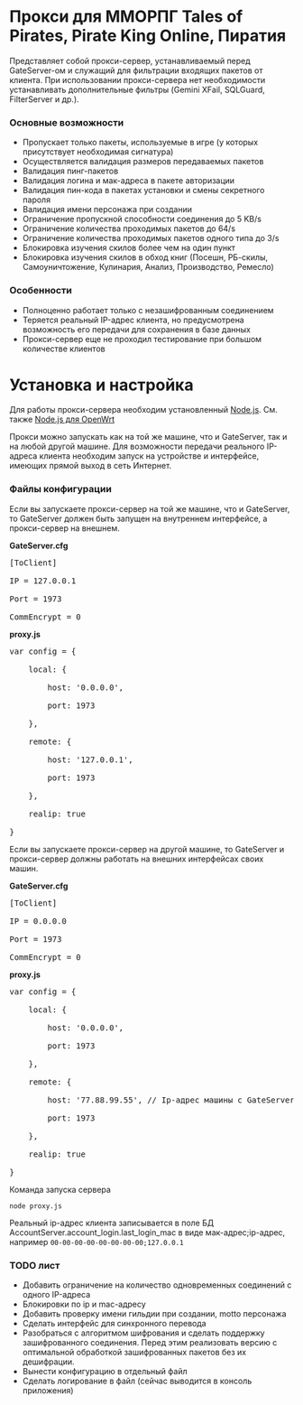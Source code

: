 <h1>Прокси для ММОРПГ Tales of Pirates, Pirate King Online, Пиратия</h1>
<p>Представляет собой прокси-сервер, устанавливаемый перед GateServer-ом и служащий для фильтрации входящих пакетов от клиента. При использовании прокси-сервера нет необходимости устанавливать дополнительные фильтры (Gemini XFail, SQLGuard, FilterServer и др.).</p>
<h3>Основные возможности</h3>
<ul>
	<li>Пропускает только пакеты, используемые в игре (у которых присутствует необходимая сигнатура)</li>
	<li>Осуществляется валидация размеров передаваемых пакетов</li>
	<li>Валидация пинг-пакетов</li>
	<li>Валидация логина и мак-адреса в пакете авторизации</li>
	<li>Валидация пин-кода в пакетах установки и смены секретного пароля</li>
	<li>Валидация имени персонажа при создании</li>
	<li>Ограничение пропускной способности соединения до 5 KB/s</li>
	<li>Ограничение количества проходимых пакетов до 64/s</li>
	<li>Ограничение количества проходимых пакетов одного типа до 3/s</li>
	<li>Блокировка изучения скилов более чем на один пункт</li>
	<li>Блокировка изучения скилов в обход книг (Посешн, РБ-скилы, Самоуничтожение, Кулинария, Анализ, Производство, Ремесло)</li>
</ul>
<h3>Особенности</h3>
<ul>
	<li>Полноценно работает только с незашифрованным соединением</li>
	<li>Теряется реальный IP-адрес клиента, но предусмотрена возможность его передачи для сохранения в базе данных</li>
	<li>Прокси-сервер еще не проходил тестирование при большом количестве клиентов</li>
</ul>
<h1>Установка и настройка</h1>
<p>Для работы прокси-сервера необходим установленный <a href="http://nodejs.org/download/">Node.js</a>. См. также <a href="http://wiki.openwrt.org/doc/howto/nodejs">Node.js для OpenWrt</a></p>
<p>Прокси можно запускать как на той же машине, что и GateServer, так и на любой другой машине. Для возможности передачи реального IP-адреса клиента необходим запуск на устройстве и интерфейсе, имеющих прямой выход в сеть Интернет.</p>
<h3>Файлы конфигурации</h3>
<p>Если вы запускаете прокси-сервер на той же машине, что и GateServer, то GateServer должен быть запущен на внутреннем интерфейсе, а прокси-сервер на внешнем.</p>
<p><b>GateServer.cfg</b></p>
<pre>[ToClient]<br />
IP = 127.0.0.1<br />
Port = 1973<br />
CommEncrypt = 0</pre>
<p><b>proxy.js</b></p>
<pre>var config = {<br />
	local: {<br />
		host: '0.0.0.0',<br />
		port: 1973<br />
	},<br />
	remote: {<br />
		host: '127.0.0.1',<br />
		port: 1973<br />
	},<br />
	realip: true<br />
}</pre>
<p>Если вы запускаете прокси-сервер на другой машине, то GateServer и прокси-сервер должны работать на внешних интерфейсах своих машин.</p>
<p><b>GateServer.cfg</b></p>
<pre>[ToClient]<br />
IP = 0.0.0.0<br />
Port = 1973<br />
CommEncrypt = 0</pre>
<p><b>proxy.js</b></p>
<pre>var config = {<br />
	local: {<br />
		host: '0.0.0.0',<br />
		port: 1973<br />
	},<br />
	remote: {<br />
		host: '77.88.99.55', // Ip-адрес машины с GateServer-ом. В клиентском ServerSet.bin должен быть именно он<br />
		port: 1973<br />
	},<br />
	realip: true<br />
}</pre>
<p>Команда запуска сервера</p>
<code>node proxy.js</code>
<p>Реальный ip-адрес клиента записывается в поле БД AccountServer.account_login.last_login_mac в виде мак-адреc;ip-адрес, например <code>00-00-00-00-00-00-00-00;127.0.0.1</code></p>
<h3>TODO лист</h3>
<ul>
	<li>Добавить ограничение на количество одновременных соединений с одного IP-адреса</li>
	<li>Блокировки по ip и mac-адресу</li>
	<li>Добавить проверку имени гильдии при создании, motto персонажа</li>
	<li>Сделать интерфейс для синхронного перевода</li>
	<li>Разобраться с алгоритмом шифрования и сделать поддержку зашифрованного соединения. Перед этим реализовать версию с оптимальной обработкой зашифрованных пакетов без их дешифрации.</li>
	<li>Вынести конфигурацию в отдельный файл</li>
	<li>Сделать логирование в файл (сейчас выводится в консоль приложения)</li>
</ul>
